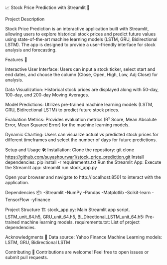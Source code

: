 📈 Stock Price Prediction with Streamlit 🚀

Project Description

Stock Price Prediction is an interactive application built with Streamlit, allowing users to explore historical stock prices and predict future values using state-of-the-art machine learning models (LSTM, GRU, Bidirectional LSTM). The app is designed to provide a user-friendly interface for stock analysis and forecasting.

Features 🌟

Interactive User Interface:
Users can input a stock ticker, select start and end dates, and choose the column (Close, Open, High, Low, Adj Close) for analysis.

Data Visualization:
Historical stock prices are displayed along with 50-day, 100-day, and 200-day Moving Averages.

Model Predictions:
Utilizes pre-trained machine learning models (LSTM, GRU, Bidirectional LSTM) to predict future stock prices.

Evaluation Metrics:
Provides evaluation metrics (R² Score, Mean Absolute Error, Mean Squared Error) for the machine learning models.

Dynamic Charting:
Users can visualize actual vs predicted stock prices for different timeframes and select the number of days for future predictions.


Setup and Usage 🛠️
Installation:
Clone the repository: git clone https://github.com/suyashpurwar1/stock_price_prediction.git
Install dependencies: pip install -r requirements.txt
Run the Streamlit App:
Execute the Streamlit app: streamlit run stock_app.py

Open your browser and navigate to http://localhost:8501 to interact with the application.


Dependencies 📦:
-Streamlit
-NumPy
-Pandas
-Matplotlib
-Scikit-learn
-TensorFlow
-yfinance


Project Structure 🏗️
stock_app.py: Main Streamlit app script.
LSTM_unit_64.h5, GRU_unit_64.h5, Bi_Directional_LSTM_unit_64.h5: Pre-trained machine learning models.
requirements.txt: List of project dependencies.

Acknowledgments 🙌
Data source: Yahoo Finance
Machine Learning models: LSTM, GRU, Bidirectional LSTM

Contributing 🤝
Contributions are welcome! Feel free to open issues or submit pull requests.
